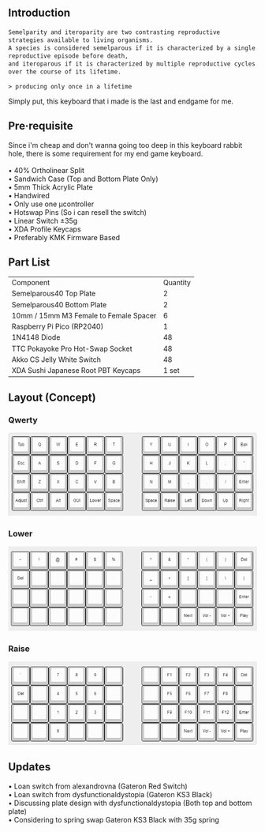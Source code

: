 <h2>Introduction</h2>

```
Semelparity and iteroparity are two contrasting reproductive strategies available to living organisms.
A species is considered semelparous if it is characterized by a single reproductive episode before death,
and iteroparous if it is characterized by multiple reproductive cycles over the course of its lifetime.
```
```
> producing only once in a lifetime
```

<p>Simply put, this keyboard that i made is the last and endgame for me.</p>

<h2>Pre·requisite</h2>
Since i'm cheap and don't wanna going too deep in this keyboard rabbit hole, there is some requirement for my end game keyboard.
<br><br>
• 40% Ortholinear Split
<br>
• Sandwich Case (Top and Bottom Plate Only)
<br>
• 5mm Thick Acrylic Plate
<br>
• Handwired
<br>
• Only use one µcontroller
<br>
• Hotswap Pins (So i can resell the switch)
<br>
• Linear Switch ±35g
<br>
• XDA Profile Keycaps
<br>
• Preferably KMK Firmware Based 

<h2>Part List</h2>
<table>
    <tr>
        <td>Component</td>
        <td>Quantity</td>
    </tr>
    <tr>
        <td>Semelparous40 Top Plate</td>
        <td>2</td>
    </tr>
    <tr>
        <td>Semelparous40 Bottom Plate</td>
        <td>2</td>
    </tr>
    <tr>
        <td>10mm / 15mm M3 Female to Female Spacer</td>
        <td>6</td>
    </tr>
    <tr>
        <td>Raspberry Pi Pico (RP2040)</td>
        <td>1</td>
    </tr>
    <tr>
        <td>1N4148 Diode</td>
        <td>48</td>
    </tr>
    <tr>
        <td>TTC Pokayoke Pro Hot-Swap Socket</td>
        <td>48</td>
    </tr>
    <tr>
        <td>Akko CS Jelly White Switch</td>
        <td>48</td>
    </tr>
    <tr>
        <td>XDA Sushi Japanese Root PBT Keycaps</td>
        <td>1 set</td>
    </tr>
</table>

<h2>Layout (Concept)</h2>
<h3>Qwerty</h3>
<img src="./keyboard-layout/keyboard-layout-qwerty.png">
<h3>Lower</h3>
<img src="./keyboard-layout/keyboard-layout-lower.png">
<h3>Raise</h3>
<img src="./keyboard-layout/keyboard-layout-raise.png">

<h2>Updates</h2>
• Loan switch from alexandrovna (Gateron Red Switch)
<br>
• Loan switch from dysfunctionaldystopia (Gateron KS3 Black)
<br>
• Discussing plate design with dysfunctionaldystopia (Both top and bottom plate)
<br>
• Considering to spring swap Gateron KS3 Black with 35g spring